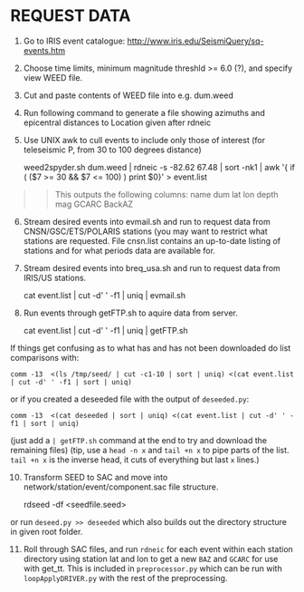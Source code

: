 # REQUEST DATA

1. Go to IRIS event catalogue: http://www.iris.edu/SeismiQuery/sq-events.htm
2. Choose time limits,  minimum magnitude threshld >= 6.0 (?), and specify view  WEED file.
3. Cut and paste contents of WEED file into e.g. dum.weed
4. Run following command to generate a file showing azimuths and epicentral distances to Location given after rdneic
5. Use UNIX awk to cull events to include only those of interest (for teleseismic P, from 30 to 100 degrees distance)

    weed2spyder.sh dum.weed | rdneic -s  -82.62 67.48 | sort -nk1 | awk '{ if ( ($7 >= 30 && $7 <= 100) ) print $0}' > event.list

>> This outputs the following columns: name dum lat lon depth mag GCARC BackAZ

6. Stream desired events into evmail.sh and run to request data from CNSN/GSC/ETS/POLARIS stations (you may
want to restrict what stations are requested. File cnsn.list contains an up-to-date listing of stations and
for what periods data are available for.
7. Stream desired events into breq_usa.sh and run to request data from IRIS/US stations.

    cat event.list | cut -d' ' -f1 | uniq | evmail.sh

8. Run events through getFTP.sh to aquire data from server.

    cat event.list | cut -d' ' -f1 | uniq | getFTP.sh


If things get confusing as to what has and has not been downloaded do list comparisons with:

	comm -13  <(ls /tmp/seed/ | cut -c1-10 | sort | uniq) <(cat event.list | cut -d' ' -f1 | sort | uniq)

or if you created a deseeded file with the output of `deseeded.py`:

	comm -13  <(cat deseeded | sort | uniq) <(cat event.list | cut -d' ' -f1 | sort | uniq)

(just add a `| getFTP.sh` command at the end to try and download the remaining files)
(tip, use a `head -n x` and `tail +n x` to pipe parts of the list. `tail +n x` is the inverse head, it cuts of everything but last `x` lines.)

10. Transform SEED to SAC and move into network/station/event/component.sac file structure.

    rdseed -df <seedfile.seed>

or run `deseed.py >> deseeded` which also builds out the directory structure in given root folder.

11. Roll through SAC files, and run `rdneic` for each event within each station directory using station lat and lon to get a new `BAZ` and `GCARC` for use with get_tt.  This is included in `preprocessor.py` which can be run with `loopApplyDRIVER.py` with the rest of the preprocessing.
